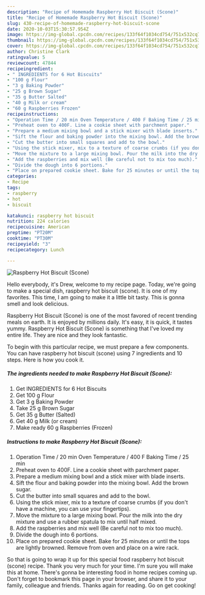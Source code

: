 ```yaml
---
description: "Recipe of Homemade Raspberry Hot Biscuit (Scone)"
title: "Recipe of Homemade Raspberry Hot Biscuit (Scone)"
slug: 430-recipe-of-homemade-raspberry-hot-biscuit-scone
date: 2020-10-03T15:30:57.954Z
image: https://img-global.cpcdn.com/recipes/133f64f1034cd754/751x532cq70/raspberry-hot-biscuit-scone-recipe-main-photo.jpg
thumbnail: https://img-global.cpcdn.com/recipes/133f64f1034cd754/751x532cq70/raspberry-hot-biscuit-scone-recipe-main-photo.jpg
cover: https://img-global.cpcdn.com/recipes/133f64f1034cd754/751x532cq70/raspberry-hot-biscuit-scone-recipe-main-photo.jpg
author: Christine Clark
ratingvalue: 5
reviewcount: 47844
recipeingredient:
- " INGREDIENTS for 6 Hot Biscuits"
- "100 g Flour"
- "3 g Baking Powder"
- "25 g Brown Sugar"
- "35 g Butter Salted"
- "40 g Milk or cream"
- "60 g Raspberries Frozen"
recipeinstructions:
- "Operation Time / 20 min Oven Temperature / 400 F Baking Time / 25 min"
- "Preheat oven to 400F. Line a cookie sheet with parchment paper."
- "Prepare a medium mixing bowl and a stick mixer with blade inserts."
- "Sift the flour and baking powder into the mixing bowl. Add the brown sugar."
- "Cut the butter into small squares and add to the bowl."
- "Using the stick mixer, mix to a texture of coarse crumbs (if you don&#39;t have a machine, you can use your fingertips)."
- "Move the mixture to a large mixing bowl. Pour the milk into the dry mixture and use a rubber spatula to mix until half mixed."
- "Add the raspberries and mix well (Be careful not to mix too much)."
- "Divide the dough into 6 portions."
- "Place on prepared cookie sheet. Bake for 25 minutes or until the tops are lightly browned. Remove from oven and place on a wire rack."
categories:
- Recipe
tags:
- raspberry
- hot
- biscuit

katakunci: raspberry hot biscuit 
nutrition: 224 calories
recipecuisine: American
preptime: "PT20M"
cooktime: "PT30M"
recipeyield: "3"
recipecategory: Lunch

---
```



![Raspberry Hot Biscuit (Scone)](https://img-global.cpcdn.com/recipes/133f64f1034cd754/751x532cq70/raspberry-hot-biscuit-scone-recipe-main-photo.jpg)

Hello everybody, it's Drew, welcome to my recipe page. Today, we're going to make a special dish, raspberry hot biscuit (scone). It is one of my favorites. This time, I am going to make it a little bit tasty. This is gonna smell and look delicious.



Raspberry Hot Biscuit (Scone) is one of the most favored of recent trending meals on earth. It is enjoyed by millions daily. It's easy, it is quick, it tastes yummy. Raspberry Hot Biscuit (Scone) is something that I've loved my entire life. They are nice and they look fantastic.


To begin with this particular recipe, we must prepare a few components. You can have raspberry hot biscuit (scone) using 7 ingredients and 10 steps. Here is how you cook it.

<!--inarticleads1-->

##### The ingredients needed to make Raspberry Hot Biscuit (Scone):

1. Get  INGREDIENTS for 6 Hot Biscuits
1. Get 100 g Flour
1. Get 3 g Baking Powder
1. Take 25 g Brown Sugar
1. Get 35 g Butter (Salted)
1. Get 40 g Milk (or cream)
1. Make ready 60 g Raspberries (Frozen)




<!--inarticleads2-->

##### Instructions to make Raspberry Hot Biscuit (Scone):

1. Operation Time / 20 min Oven Temperature / 400 F Baking Time / 25 min
1. Preheat oven to 400F. Line a cookie sheet with parchment paper.
1. Prepare a medium mixing bowl and a stick mixer with blade inserts.
1. Sift the flour and baking powder into the mixing bowl. Add the brown sugar.
1. Cut the butter into small squares and add to the bowl.
1. Using the stick mixer, mix to a texture of coarse crumbs (if you don&#39;t have a machine, you can use your fingertips).
1. Move the mixture to a large mixing bowl. Pour the milk into the dry mixture and use a rubber spatula to mix until half mixed.
1. Add the raspberries and mix well (Be careful not to mix too much).
1. Divide the dough into 6 portions.
1. Place on prepared cookie sheet. Bake for 25 minutes or until the tops are lightly browned. Remove from oven and place on a wire rack.




So that is going to wrap it up for this special food raspberry hot biscuit (scone) recipe. Thank you very much for your time. I'm sure you will make this at home. There's gonna be interesting food in home recipes coming up. Don't forget to bookmark this page in your browser, and share it to your family, colleague and friends. Thanks again for reading. Go on get cooking!
